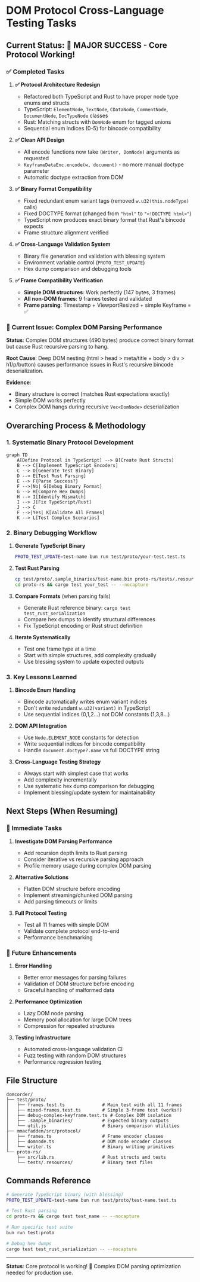# DOM Protocol Cross-Language Testing Tasks

## Current Status: 🎉 MAJOR SUCCESS - Core Protocol Working!

### ✅ **Completed Tasks**

1. **✅ Protocol Architecture Redesign**
   - Refactored both TypeScript and Rust to have proper node type enums and structs
   - TypeScript: `ElementNode`, `TextNode`, `CDataNode`, `CommentNode`, `DocumentNode`, `DocTypeNode` classes
   - Rust: Matching structs with `DomNode` enum for tagged unions
   - Sequential enum indices (0-5) for bincode compatibility

2. **✅ Clean API Design** 
   - All encode functions now take `(Writer, DomNode)` arguments as requested
   - `KeyframeDataEnc.encode(w, document)` - no more manual doctype parameter
   - Automatic doctype extraction from DOM

3. **✅ Binary Format Compatibility**
   - Fixed redundant enum variant tags (removed `w.u32(this.nodeType)` calls)
   - Fixed DOCTYPE format (changed from `"html"` to `"<!DOCTYPE html>"`)
   - TypeScript now produces exact binary format that Rust's bincode expects
   - Frame structure alignment verified

4. **✅ Cross-Language Validation System**
   - Binary file generation and validation with blessing system
   - Environment variable control (`PROTO_TEST_UPDATE`)
   - Hex dump comparison and debugging tools

5. **✅ Frame Compatibility Verification**
   - **Simple DOM structures**: Work perfectly (147 bytes, 3 frames)
   - **All non-DOM frames**: 9 frames tested and validated
   - **Frame parsing**: Timestamp + ViewportResized + simple Keyframe = ✅

### 🐛 **Current Issue: Complex DOM Parsing Performance**

**Status**: Complex DOM structures (490 bytes) produce correct binary format but cause Rust recursive parsing to hang.

**Root Cause**: Deep DOM nesting (html > head > meta/title + body > div > h1/p/button) causes performance issues in Rust's recursive bincode deserialization.

**Evidence**: 
- Binary structure is correct (matches Rust expectations exactly)
- Simple DOM works perfectly
- Complex DOM hangs during recursive `Vec<DomNode>` deserialization

## Overarching Process & Methodology

### 1. **Systematic Binary Protocol Development**

```mermaid
graph TD
    A[Define Protocol in TypeScript] --> B[Create Rust Structs]
    B --> C[Implement TypeScript Encoders]
    C --> D[Generate Test Binary]
    D --> E[Test Rust Parsing]
    E --> F{Parse Success?}
    F -->|No| G[Debug Binary Format]
    G --> H[Compare Hex Dumps]
    H --> I[Identify Mismatch]
    I --> J[Fix TypeScript/Rust]
    J --> C
    F -->|Yes| K[Validate All Frames]
    K --> L[Test Complex Scenarios]
```

### 2. **Binary Debugging Workflow**

1. **Generate TypeScript Binary**
   ```bash
   PROTO_TEST_UPDATE=test-name bun run test/proto/your-test.test.ts
   ```

2. **Test Rust Parsing**
   ```bash
   cp test/proto/.sample_binaries/test-name.bin proto-rs/tests/.resources/
   cd proto-rs && cargo test your_test -- --nocapture
   ```

3. **Compare Formats** (when parsing fails)
   - Generate Rust reference binary: `cargo test test_rust_serialization`
   - Compare hex dumps to identify structural differences
   - Fix TypeScript encoding or Rust struct definition

4. **Iterate Systematically**
   - Test one frame type at a time
   - Start with simple structures, add complexity gradually
   - Use blessing system to update expected outputs

### 3. **Key Lessons Learned**

1. **Bincode Enum Handling**
   - Bincode automatically writes enum variant indices
   - Don't write redundant `w.u32(variant)` in TypeScript
   - Use sequential indices (0,1,2...) not DOM constants (1,3,8...)

2. **DOM API Integration**
   - Use `Node.ELEMENT_NODE` constants for detection
   - Write sequential indices for bincode compatibility
   - Handle `document.doctype?.name` vs full DOCTYPE string

3. **Cross-Language Testing Strategy**
   - Always start with simplest case that works
   - Add complexity incrementally
   - Use systematic hex dump comparison for debugging
   - Implement blessing/update system for maintainability

## Next Steps (When Resuming)

### 🔧 **Immediate Tasks**

1. **Investigate DOM Parsing Performance**
   - Add recursion depth limits to Rust parsing
   - Consider iterative vs recursive parsing approach
   - Profile memory usage during complex DOM parsing

2. **Alternative Solutions**
   - Flatten DOM structure before encoding
   - Implement streaming/chunked DOM parsing
   - Add parsing timeouts or limits

3. **Full Protocol Testing**
   - Test all 11 frames with simple DOM
   - Validate complete protocol end-to-end
   - Performance benchmarking

### 🚀 **Future Enhancements**

1. **Error Handling**
   - Better error messages for parsing failures
   - Validation of DOM structure before encoding
   - Graceful handling of malformed data

2. **Performance Optimization**
   - Lazy DOM node parsing
   - Memory pool allocation for large DOM trees
   - Compression for repeated structures

3. **Testing Infrastructure**
   - Automated cross-language validation CI
   - Fuzz testing with random DOM structures
   - Performance regression testing

## File Structure

```
domcorder/
├── test/proto/
│   ├── frames.test.ts              # Main test with all 11 frames
│   ├── mixed-frames.test.ts        # Simple 3-frame test (works!)
│   ├── debug-complex-keyframe.test.ts # Complex DOM isolation
│   ├── .sample_binaries/           # Expected binary outputs
│   └── util.js                     # Binary comparison utilities
├── mmacfadden/src/protocol/
│   ├── frames.ts                   # Frame encoder classes
│   ├── domnode.ts                  # DOM node encoder classes
│   └── writer.ts                   # Binary writing primitives
└── proto-rs/
    ├── src/lib.rs                  # Rust structs and tests
    └── tests/.resources/           # Binary test files
```

## Commands Reference

```bash
# Generate TypeScript binary (with blessing)
PROTO_TEST_UPDATE=test-name bun run test/proto/test-name.test.ts

# Test Rust parsing
cd proto-rs && cargo test test_name -- --nocapture

# Run specific test suite
bun run test:proto

# Debug hex dumps
cargo test test_rust_serialization -- --nocapture
```

---

**Status**: Core protocol is working! 🎉 Complex DOM parsing optimization needed for production use.